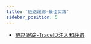 ```yaml
---
title: '链路跟踪-最佳实践'
sidebar_position: 5
---
```


- [链路跟踪-TraceID注入和获取](output/goframe-v2.3-md/微服务开发/服务链路跟踪/链路跟踪-最佳实践/链路跟踪-TraceID注入和获取)
